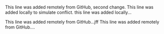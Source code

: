 This line was added remotely from GitHub, second change.
This line was added locally to simulate conflict.
this line was added locally...

This line was added remotely from GitHub...jff
This line was added remotely from GitHub....


